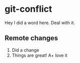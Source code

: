 # git-conflict

Hey I did a word here. Deal with it.

## Remote changes

1. Did a change
2. Things are great! A+ love it
